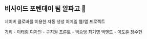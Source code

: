 ## 비사이드 포텐데이 팀 알파고 👋

<!--

**Here are some ideas to get you started:**

🙋‍♀️ A short introduction - what is your organization all about?
🌈 Contribution guidelines - how can the community get involved?
👩‍💻 Useful resources - where can the community find your docs? Is there anything else the community should know?
🍿 Fun facts - what does your team eat for breakfast?
🧙 Remember, you can do mighty things with the power of [Markdown](https://docs.github.com/github/writing-on-github/getting-started-with-writing-and-formatting-on-github/basic-writing-and-formatting-syntax)
-->
네이버 클로바를 이용한 자동 생성 이메일 웹/앱 프로젝트

기획 - 이태림
디자인 - 구지원
프론트 - 백승범 최기영
백엔드 - 이도훈 정수현

